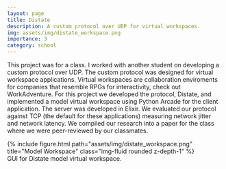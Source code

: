 ```yaml
---
layout: page
title: Distate
description: A custom protocol over UDP for virtual workspaces.
img: assets/img/distate_workspace.png
importance: 3
category: school
---
```


This project was for a class. I worked with another student on developing a custom protocol over UDP. The custom protocol was designed for virtual workspace applications. Virtual workspaces are collaboration enviroments for companies that resemble RPGs for interactivity, check out WorkAdventure. For this project we developed the protocol, Distate, and implemented a model virtual workspace using Python Arcade for the client application. The server was developed in Elixir. We evaluated our protocol against TCP (the default for these applications) measuring network jitter and network latency. We compiled our research into a paper for the class where we were peer-reviewed by our classmates.

<div class="row justify-content-center">
    <div class="col-sm mt-3 mt-md-0">
        {% include figure.html path="assets/img/distate_workspace.png" title="Model Workspace" class="img-fluid rounded z-depth-1" %}
    </div>
</div>
<div class="caption">
    GUI for Distate model virtual workspace.
</div>

